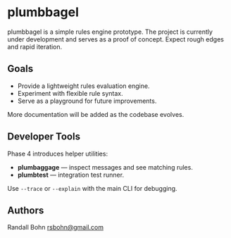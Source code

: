 # plumbbagel

plumbbagel is a simple rules engine prototype. The project is currently 
under development and serves as a proof of concept. Expect rough edges and
rapid iteration.

## Goals
- Provide a lightweight rules evaluation engine.
- Experiment with flexible rule syntax.
- Serve as a playground for future improvements.

More documentation will be added as the codebase evolves.

## Developer Tools

Phase 4 introduces helper utilities:

- **plumbaggage** — inspect messages and see matching rules.
- **plumbtest** — integration test runner.

Use `--trace` or `--explain` with the main CLI for debugging.

## Authors

Randall Bohn <rsbohn@gmail.com>